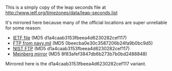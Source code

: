 This is a simply copy of the leap seconds file at
http://www.ietf.org/timezones/data/leap-seconds.list

It's mirrored here because many of the official locations
are super unreliable for some reason:

* [IETF file](http://www.ietf.org/timezones/data/leap-seconds.list) (MD5 d1a4caab3153fbeea4d6230282cef117)
* [FTP from navy.mil](ftp://tycho.usno.navy.mil/pub/ntp/leap-seconds.list) (MD5 0beecba0e30c3587206b24fa9b0bc9d5)
* [NIST FTP](ftp://time.nist.gov/pub/) (MD5 d1a4caab3153fbeea4d6230282cef117)
* [Meinberg mirror](https://www.meinberg.de/download/ntp/leap-seconds.list) (MD5 8f83afef3847db6b273b7b0bd2488848)

Mirrored here is the d1a4caab3153fbeea4d6230282cef117 variant.
